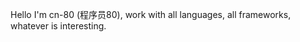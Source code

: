 Hello I'm cn-80 (程序员80), work with all languages, all frameworks, whatever is interesting.

<!---
cn-80/cn-80 is a ✨ special ✨ repository because its `README.md` (this file) appears on your GitHub profile.
You can click the Preview link to take a look at your changes.
--->
